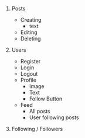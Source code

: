 1. Posts
    - Creating
        - text
    - Editing
    - Deleting


2. Users
    - Register
    - Login
    - Logout
    - Profile
        - Image
        - Text
        - Follow Button
    - Feed
        - All posts
        - User following posts

3. Following / Followers

